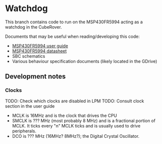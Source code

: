 # Watchdog

This branch contains code to run on the MSP430FR5994 acting as a watchdog in the CubeRover.

Documents that may be useful when reading/developing this code:

* [MSP430FR5994 user guide](https://www.ti.com/lit/ug/slau367o/slau367o.pdf)
* [MSP430FR5994 datasheet](https://www.ti.com/lit/ds/symlink/msp430fr5994.pdf)
* SBC schematics
* Various behaviour specification documents (likely located in the GDrive)

## Development notes

### Clocks

TODO: Check which clocks are disabled in LPM
TODO: Consult clock section in the user guide

* MCLK is 16MHz and is the clock that drives the CPU
* SMCLK is ??? MHz (most probably 8 MHz) and is a fractional portion of MCLK.
  It ticks every "n" MCLK ticks and is usually used to drive peripherals.
* DCO is ??? MHz (16MHz? 8MHz?); the Digital Crystal Oscillator.
